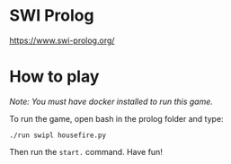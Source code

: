 # SWI Prolog

https://www.swi-prolog.org/

# How to play

*Note: You must have docker installed to run this game.*

To run the game, open bash in the prolog folder and type:

`./run swipl housefire.py`

Then run the ```start.``` command. Have fun!